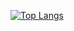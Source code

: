 [![Top Langs](https://github-readme-stats.vercel.app/api/top-langs/?username=kkrzh&layout=donut&langs_count=10&exclude_repo=zxing)](https://github.com/anuraghazra/github-readme-stats)

